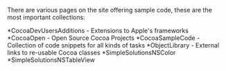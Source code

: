 There are various pages on the site offering sample code, these are the most important collections:

*CocoaDevUsersAdditions - Extensions to Apple's frameworks
*CocoaOpen - Open Source Cocoa Projects
*CocoaSampleCode - Collection of code snippets for all kinds of tasks
*ObjectLibrary - External links to re-usable Cocoa classes
*SimpleSolutionsNSColor
*SimpleSolutionsNSTableView
